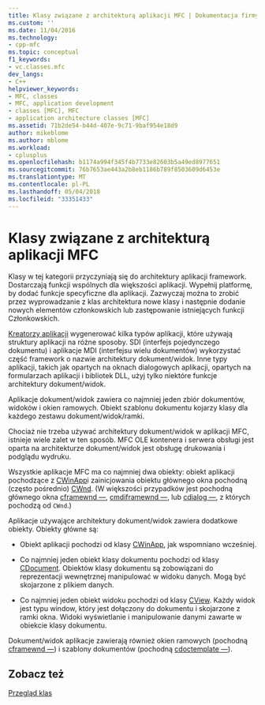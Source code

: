 ```yaml
---
title: Klasy związane z architekturą aplikacji MFC | Dokumentacja firmy Microsoft
ms.custom: ''
ms.date: 11/04/2016
ms.technology:
- cpp-mfc
ms.topic: conceptual
f1_keywords:
- vc.classes.mfc
dev_langs:
- C++
helpviewer_keywords:
- MFC, classes
- MFC, application development
- classes [MFC], MFC
- application architecture classes [MFC]
ms.assetid: 71b2de54-b44d-407e-9c71-9baf954e18d9
author: mikeblome
ms.author: mblome
ms.workload:
- cplusplus
ms.openlocfilehash: b1174a994f345f4b7733e82603b5a49ed8977651
ms.sourcegitcommit: 76b7653ae443a2b8eb1186b789f8503609d6453e
ms.translationtype: MT
ms.contentlocale: pl-PL
ms.lasthandoff: 05/04/2018
ms.locfileid: "33351433"
---
```

# <a name="mfc-application-architecture-classes"></a>Klasy związane z architekturą aplikacji MFC
Klasy w tej kategorii przyczyniają się do architektury aplikacji framework. Dostarczają funkcji wspólnych dla większości aplikacji. Wypełnij platformę, by dodać funkcje specyficzne dla aplikacji. Zazwyczaj można to zrobić przez wyprowadzanie z klas architektura nowe klasy i następnie dodanie nowych elementów członkowskich lub zastępowanie istniejących funkcji Członkowskich.  
  
 [Kreatorzy aplikacji](../mfc/reference/mfc-application-wizard.md) wygenerować kilka typów aplikacji, które używają struktury aplikacji na różne sposoby. SDI (interfejs pojedynczego dokumentu) i aplikacje MDI (interfejsu wielu dokumentów) wykorzystać część framework o nazwie architektury dokument/widok. Inne typy aplikacji, takich jak opartych na oknach dialogowych aplikacji, opartych na formularzach aplikacji i bibliotek DLL, użyj tylko niektóre funkcje architektury dokument/widok.  
  
 Aplikacje dokument/widok zawiera co najmniej jeden zbiór dokumentów, widoków i okien ramowych. Obiekt szablonu dokumentu kojarzy klasy dla każdego zestawu dokument/widok/ramki.  
  
 Chociaż nie trzeba używać architektury dokument/widok w aplikacji MFC, istnieje wiele zalet w ten sposób. MFC OLE kontenera i serwera obsługi jest oparta na architekturze dokument/widok jest obsługę drukowania i podglądu wydruku.  
  
 Wszystkie aplikacje MFC ma co najmniej dwa obiekty: obiekt aplikacji pochodzące z [CWinApp](../mfc/reference/cwinapp-class.md)i zainicjowania obiektu głównego okna pochodną (często pośrednio) [CWnd](../mfc/reference/cwnd-class.md). (W większości przypadków jest pochodną głównego okna [cframewnd —](../mfc/reference/cframewnd-class.md), [cmdiframewnd —](../mfc/reference/cmdiframewnd-class.md), lub [cdialog —](../mfc/reference/cdialog-class.md), z których pochodzą od `CWnd`.)  
  
 Aplikacje używające architektury dokument/widok zawiera dodatkowe obiekty. Obiekty główne są:  
  
-   Obiekt aplikacji pochodzi od klasy [CWinApp](../mfc/reference/cwinapp-class.md), jak wspomniano wcześniej.  
  
-   Co najmniej jeden obiekt klasy dokumentu pochodzi od klasy [CDocument](../mfc/reference/cdocument-class.md). Obiektów klasy dokumentu są zobowiązani do reprezentacji wewnętrznej manipulować w widoku danych. Mogą być skojarzone z plikiem danych.  
  
-   Co najmniej jeden obiekt widoku pochodzi od klasy [CView](../mfc/reference/cview-class.md). Każdy widok jest typu window, który jest dołączony do dokumentu i skojarzone z ramki okna. Widoki wyświetlanie i manipulowanie danymi zawarte w obiekcie klasy dokumentu.  
  
 Dokument/widok aplikacje zawierają również okien ramowych (pochodną [cframewnd —](../mfc/reference/cframewnd-class.md)) i szablony dokumentów (pochodną [cdoctemplate —](../mfc/reference/cdoctemplate-class.md)).  
  
## <a name="see-also"></a>Zobacz też  
 [Przegląd klas](../mfc/class-library-overview.md)

